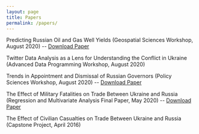 ```yaml
---
layout: page
title: Papers
permalink: /papers/
---
```


Predicting Russian Oil and Gas Well Yields (Geospatial Sciences Workshop, August 2020) -- [Download Paper](Oil_Well_Yields.pdf)

Twitter Data Analysis as a Lens for Understanding the Conflict in Ukraine (Advanced Data Programming Workshop, August 2020)

Trends in Appointment and Dismissal of Russian Governors (Policy Sciences Workshop, August 2020) -- [Download Paper](Russian_Governors.pdf)

The Effect of Military Fatalities on Trade Between Ukraine and Russia (Regression and Multivariate Analysis Final Paper, May 2020) -- [Download Paper](War_Trade_Ukraine.pdf)

The Effect of Civilian Casualties on Trade Between Ukraine and Russia (Capstone Project, April 2016)
